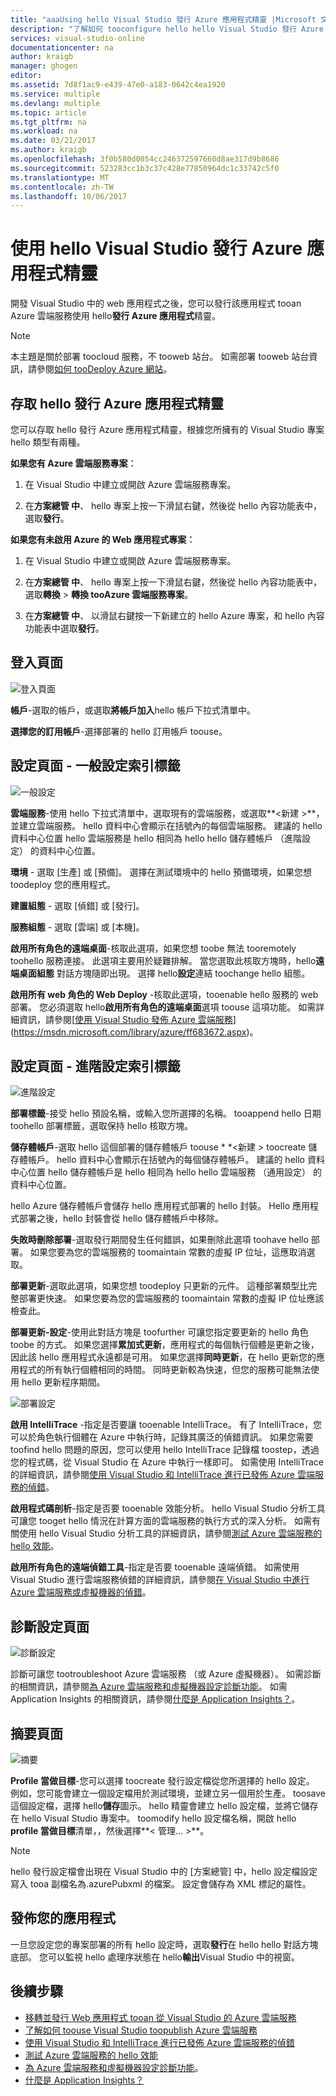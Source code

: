 ```yaml
---
title: "aaaUsing hello Visual Studio 發行 Azure 應用程式精靈 |Microsoft 文件"
description: "了解如何 tooconfigure hello hello Visual Studio 發行 Azure 應用程式精靈中的各種設定"
services: visual-studio-online
documentationcenter: na
author: kraigb
manager: ghogen
editor: 
ms.assetid: 7d8f1ac9-e439-47e0-a183-0642c4ea1920
ms.service: multiple
ms.devlang: multiple
ms.topic: article
ms.tgt_pltfrm: na
ms.workload: na
ms.date: 03/21/2017
ms.author: kraigb
ms.openlocfilehash: 3f0b580d0054cc246372597660d8ae317d9b8686
ms.sourcegitcommit: 523283cc1b3c37c428e77850964dc1c33742c5f0
ms.translationtype: MT
ms.contentlocale: zh-TW
ms.lasthandoff: 10/06/2017
---
```

# <a name="using-hello-visual-studio-publish-azure-application-wizard"></a>使用 hello Visual Studio 發行 Azure 應用程式精靈
開發 Visual Studio 中的 web 應用程式之後，您可以發行該應用程式 tooan Azure 雲端服務使用 hello**發行 Azure 應用程式**精靈。 

> [!NOTE]
> 本主題是關於部署 toocloud 服務，不 tooweb 站台。 如需部署 tooweb 站台資訊，請參閱[如何 tooDeploy Azure 網站](https://social.msdn.microsoft.com/Search/windowsazure?query=How%20to%20Deploy%20an%20Azure%20Web%20Site&Refinement=138&ac=4#refinementChanges=117&pageNumber=1&showMore=false)。
> 
> 

## <a name="accessing-hello-publish-azure-application-wizard"></a>存取 hello 發行 Azure 應用程式精靈

您可以存取 hello 發行 Azure 應用程式精靈，根據您所擁有的 Visual Studio 專案 hello 類型有兩種。

**如果您有 Azure 雲端服務專案︰**

1. 在 Visual Studio 中建立或開啟 Azure 雲端服務專案。

1. 在**方案總管 中**、 hello 專案上按一下滑鼠右鍵，然後從 hello 內容功能表中，選取**發行**。

**如果您有未啟用 Azure 的 Web 應用程式專案︰**

1. 在 Visual Studio 中建立或開啟 Azure 雲端服務專案。

1. 在**方案總管 中**、 hello 專案上按一下滑鼠右鍵，然後從 hello 內容功能表中，選取**轉換** > **轉換 tooAzure 雲端服務專案**。 

1. 在**方案總管 中**、 以滑鼠右鍵按一下新建立的 hello Azure 專案，和 hello 內容功能表中選取**發行**。

## <a name="sign-in-page"></a>登入頁面

![登入頁面](./media/vs-azure-tools-publish-azure-application-wizard/sign-in.png)

**帳戶**-選取的帳戶，或選取**將帳戶加入**hello 帳戶下拉式清單中。

**選擇您的訂用帳戶**-選擇部署的 hello 訂用帳戶 toouse。
   
## <a name="settings-page---common-settings-tab"></a>設定頁面 - 一般設定索引標籤   

![一般設定](./media/vs-azure-tools-publish-azure-application-wizard/settings-common-settings.png)

**雲端服務**-使用 hello 下拉式清單中，選取現有的雲端服務，或選取**&lt;新建 >**，並建立雲端服務。 hello 資料中心會顯示在括號內的每個雲端服務。 建議的 hello 資料中心位置 hello 雲端服務是 hello 相同為 hello hello 儲存體帳戶 （進階設定） 的資料中心位置。  

**環境** - 選取 [生產] 或 [預備]。 選擇在測試環境中的 hello 預備環境，如果您想 toodeploy 您的應用程式。 

**建置組態** - 選取 [偵錯] 或 [發行]。

**服務組態** - 選取 [雲端] 或 [本機]。
   
**啟用所有角色的遠端桌面**-核取此選項，如果您想 toobe 無法 tooremotely toohello 服務連接。 此選項主要用於疑難排解。 當您選取此核取方塊時，hello**遠端桌面組態** 對話方塊隨即出現。 選擇 hello**設定**連結 toochange hello 組態。
   
**啟用所有 web 角色的 Web Deploy** -核取此選項，tooenable hello 服務的 web 部署。 您必須選取 hello**啟用所有角色的遠端桌面**選項 toouse 這項功能。 如需詳細資訊，請參閱[[使用 Visual Studio 發佈 Azure 雲端服務](https://msdn.microsoft.com/library/azure/ff683672.aspx)](https://msdn.microsoft.com/library/azure/ff683672.aspx)。 

## <a name="settings-page---advanced-settings-tab"></a>設定頁面 - 進階設定索引標籤

![進階設定](./media/vs-azure-tools-publish-azure-application-wizard/settings-advanced-settings.png)

**部署標籤**-接受 hello 預設名稱，或輸入您所選擇的名稱。 tooappend hello 日期 toohello 部署標籤，選取保持 hello 核取方塊。 
   
**儲存體帳戶**-選取 hello 這個部署的儲存體帳戶 toouse * *&lt;新建 > toocreate 儲存體帳戶。 hello 資料中心會顯示在括號內的每個儲存體帳戶。 建議的 hello 資料中心位置 hello 儲存體帳戶是 hello 相同為 hello hello 雲端服務 （通用設定） 的資料中心位置。  
   
hello Azure 儲存體帳戶會儲存 hello 應用程式部署的 hello 封裝。 Hello 應用程式部署之後，hello 封裝會從 hello 儲存體帳戶中移除。

**失敗時刪除部署**-選取發行期間發生任何錯誤，如果刪除此選項 toohave hello 部署。 如果您要為您的雲端服務的 toomaintain 常數的虛擬 IP 位址，這應取消選取。

**部署更新**-選取此選項，如果您想 toodeploy 只更新的元件。 這種部署類型比完整部署更快速。 如果您要為您的雲端服務的 toomaintain 常數的虛擬 IP 位址應該檢查此。 

**部署更新-設定**-使用此對話方塊是 toofurther 可讓您指定要更新的 hello 角色 toobe 的方式。 如果您選擇**累加式更新**，應用程式的每個執行個體是更新之後，因此該 hello 應用程式永遠都是可用。 如果您選擇**同時更新**，在 hello 更新您的應用程式的所有執行個體相同的時間。 同時更新較為快速，但您的服務可能無法使用 hello 更新程序期間。 

![部署設定](./media/vs-azure-tools-publish-azure-application-wizard/deployment-settings.png)

**啟用 IntelliTrace** -指定是否要讓 tooenable IntelliTrace。 有了 IntelliTrace，您可以於角色執行個體在 Azure 中執行時，記錄其廣泛的偵錯資訊。 如果您需要 toofind hello 問題的原因，您可以使用 hello IntelliTrace 記錄檔 toostep，透過您的程式碼，從 Visual Studio 在 Azure 中執行一樣即可。 如需使用 IntelliTrace 的詳細資訊，請參閱[使用 Visual Studio 和 IntelliTrace 進行已發佈 Azure 雲端服務的偵錯](./vs-azure-tools-intellitrace-debug-published-cloud-services.md)。 

**啟用程式碼剖析**-指定是否要 tooenable 效能分析。 hello Visual Studio 分析工具可讓您 tooget hello 情況在計算方面的雲端服務的執行方式的深入分析。 如需有關使用 hello Visual Studio 分析工具的詳細資訊，請參閱[測試 Azure 雲端服務的 hello 效能](./vs-azure-tools-performance-profiling-cloud-services.md)。

**啟用所有角色的遠端偵錯工具**-指定是否要 tooenable 遠端偵錯。 如需使用 Visual Studio 進行雲端服務偵錯的詳細資訊，請參閱[在 Visual Studio 中進行 Azure 雲端服務或虛擬機器的偵錯](./vs-azure-tools-debug-cloud-services-virtual-machines.md)。

## <a name="diagnostics-settings-page"></a>診斷設定頁面

![診斷設定](./media/vs-azure-tools-publish-azure-application-wizard/diagnostic-settings.png)

診斷可讓您 tootroubleshoot Azure 雲端服務 （或 Azure 虛擬機器）。 如需診斷的相關資訊，請參閱[為 Azure 雲端服務和虛擬機器設定診斷功能](./vs-azure-tools-diagnostics-for-cloud-services-and-virtual-machines.md)。 如需 Application Insights 的相關資訊，請參閱[什麼是 Application Insights？](./application-insights/app-insights-overview.md)。

## <a name="summary-page"></a>摘要頁面

![摘要](./media/vs-azure-tools-publish-azure-application-wizard/summary.png)

**Profile 當做目標**-您可以選擇 toocreate 發行設定檔從您所選擇的 hello 設定。 例如，您可能會建立一個設定檔用於測試環境，並建立另一個用於生產。 toosave 這個設定檔，選擇 hello**儲存**圖示。 hello 精靈會建立 hello 設定檔，並將它儲存在 hello Visual Studio 專案中。 toomodify hello 設定檔名稱，開啟 hello **profile 當做目標**清單，，然後選擇**< 管理... >**。
   
   > [!NOTE]
   > hello 發行設定檔會出現在 Visual Studio 中的 [方案總管] 中，hello 設定檔設定寫入 tooa 副檔名為.azurePubxml 的檔案。 設定會儲存為 XML 標記的屬性。
   > 
   > 

## <a name="publishing-your-application"></a>發佈您的應用程式

一旦您設定您的專案部署的所有 hello 設定時，選取**發行**在 hello hello 對話方塊底部。 您可以監視 hello 處理序狀態在 hello**輸出**Visual Studio 中的視窗。

## <a name="next-steps"></a>後續步驟
- [移轉並發行 Web 應用程式 tooan 從 Visual Studio 的 Azure 雲端服務](./vs-azure-tools-migrate-publish-web-app-to-cloud-service.md)
- [了解如何 toouse Visual Studio toopublish Azure 雲端服務](./vs-azure-tools-publishing-a-cloud-service.md)
- [使用 Visual Studio 和 IntelliTrace 進行已發佈 Azure 雲端服務的偵錯](./vs-azure-tools-intellitrace-debug-published-cloud-services.md)
- [測試 Azure 雲端服務的 hello 效能](./vs-azure-tools-performance-profiling-cloud-services.md)
- [為 Azure 雲端服務和虛擬機器設定診斷功能](./vs-azure-tools-diagnostics-for-cloud-services-and-virtual-machines.md)。 
- [什麼是 Application Insights？](./application-insights/app-insights-overview.md)